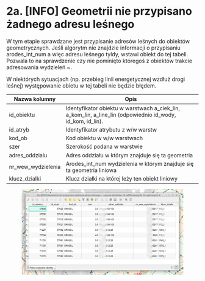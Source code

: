# 2a. \[INFO] Geometrii nie przypisano żadnego adresu leśnego

W tym etapie sprawdzane jest przypisanie adresów leśnych do obiektów geometrycznych. Jeśli algorytm nie znajdzie informacji o przypisaniu arodes\_int\_num a więc adresu leśnego tyldy, wstawi obiekt do tej tabeli. Pozwala to na sprawdzenie czy nie pominięto któregoś z obiektów trakcie adresowania wydzieleń \~.

W niektórych sytuacjach (np. przebieg linii energetycznej wzdłuż drogi leśnej) występowanie obietu w tej tabeli nie będzie błędem.

| Nazwa kolumny        | Opis                                                                                                                |
| -------------------- | ------------------------------------------------------------------------------------------------------------------- |
| id\_obiektu          | Identyfikator obiektu w warstwach a\_ciek\_lin, a\_kom\_lin, a\_line\_lin (odpowiednio id\_wody, id\_kom, id\_lin). |
| id\_atryb            | Identyfikator atrybutu z w/w warstw                                                                                 |
| kod\_ob              | Kod obiektu w w/w warstwach                                                                                         |
| szer                 | Szerokość podana w warstwie                                                                                         |
| adres\_oddzialu      | Adres oddziału w którym znajduje się ta geometria                                                                   |
| nr\_wew\_wydzielenia | Arodes\_int\_num wydzielenia w którym znajduje się ta geometria liniowa                                             |
| klucz\_dzialki       | Klucz działki na której leży ten obiekt liniowy                                                                     |

<figure><img src="../../.gitbook/assets/tabela2a.png" alt=""><figcaption></figcaption></figure>
